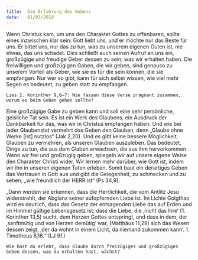 ```yaml
---
title:  Die Erfahrung des Gebens
date:   01/03/2018
---
```


Wenn Christus kam, um uns den Charakter Gottes zu offenbaren, sollte eines inzwischen klar sein: Gott liebt uns, und er möchte nur das Beste für uns. Er bittet uns, nur das zu tun, was zu unserem eigenen Guten ist, nie etwas, das uns schadet. Dies schließt auch seinen Aufruf an uns ein, großzügige und freudige Geber dessen zu sein, was wir erhalten haben. Die freiwilligen und großzügigen Gaben, die wir geben, sind genauso zu unserem Vorteil als Geber, wie sie es für die sein können, die sie empfangen. Nur wer so gibt, kann für sich selbst wissen, wie viel mehr Segen es bedeutet, zu geben statt zu empfangen.

`Lies 2. Korinther 9,6–7: Wie fassen diese Verse prägnant zusammen, worum es beim Geben gehen sollte?`

Eine großzügige Gabe zu geben kann und soll eine sehr persönliche, geisliche Tat sein. Es ist ein Werk des Glaubens, ein Ausdruck der Dankbarkeit für das, was wir in Christus empfangen haben. Und wie bei jeder Glaubenstat vermehrt das Geben den Glauben, denn „Glaube ohne Werke [ist] nutzlos“ (Jak 2,20). Und es gibt keine bessere Möglichkeit, Glauben zu vermehren, als unseren Glauben auszuleben. Das bedeutet, Dinge zu tun, die aus dem Glaben erwachsen, die aus ihm hervorkommen. Wenn wir frei und großzügig geben, spiegeln wir auf unsere eigene Weise den Charakter Christi wider. Wir lernen mehr darüber, wie Gott ist, indem wir ihn in unseren eigenen Taten erleben. Somit baut ein derartiges Geben das Vertrauen in Gott aus und gibt die Gelegenheit, zu schmecken und zu sehen, „wie freundlich der HERR ist“ (Ps 34,9).

„Dann werden sie erkennen, dass die Herrlichkeit, die vom Antlitz Jesu widerstrahlt, der Abglanz seiner aufopfernden Liebe ist. Im Lichte Golgthas wird es deutlich, dass das Gesetz der entsagenden Liebe das auf Erden und im Himmel gültige Lebensgesetz ist; dass die Liebe, die ‚nicht das Ihre‘  (1. Korinther 13,5) sucht, dem Herzen Gottes entspringt, und dass in dem, der ‚sanftmütig und von Herzen demütig‘ war, (Matthäus 11,29) sich das Wesen dessen zeigt, ‚der da wohnt in einem Licht, da niemand zukommen kann‘.  1. Timotheus 6,16.“ (LJ 9f.)

`Wie hast du erlebt, dass Glaube durch freizügiges und großzügiges Geben dessen, was du erhalten hast, wächst?`